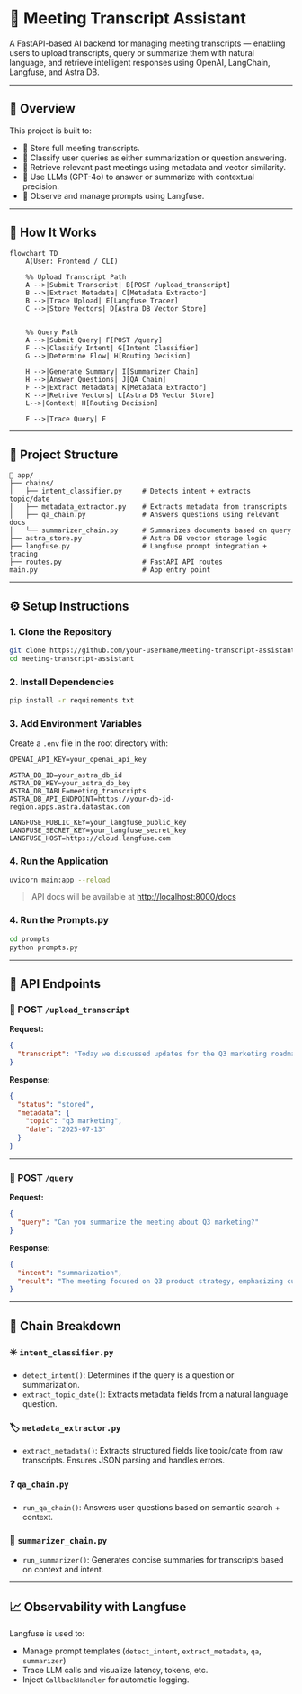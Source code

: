 # 🧠 Meeting Transcript Assistant

A FastAPI-based AI backend for managing meeting transcripts — enabling users to upload transcripts, query or summarize them with natural language, and retrieve intelligent responses using OpenAI, LangChain, Langfuse, and Astra DB.

---

## 📘 Overview

This project is built to:
- 📝 Store full meeting transcripts.
- 🤖 Classify user queries as either summarization or question answering.
- 📡 Retrieve relevant past meetings using metadata and vector similarity.
- 🧠 Use LLMs (GPT-4o) to answer or summarize with contextual precision.
- 🔎 Observe and manage prompts using Langfuse.

---

## 🧠 How It Works

```mermaid
flowchart TD
    A(User: Frontend / CLI)

    %% Upload Transcript Path
    A -->|Submit Transcript| B[POST /upload_transcript]
    B -->|Extract Metadata| C[Metadata Extractor]
    B -->|Trace Upload| E[Langfuse Tracer]
    C -->|Store Vectors| D[Astra DB Vector Store]
    

    %% Query Path
    A -->|Submit Query| F[POST /query]
    F -->|Classify Intent| G[Intent Classifier]
    G -->|Determine Flow| H[Routing Decision]

    H -->|Generate Summary| I[Summarizer Chain]
    H -->|Answer Questions| J[QA Chain]
    F -->|Extract Metadata| K[Metadata Extractor]
    K -->|Retrive Vectors| L[Astra DB Vector Store]
    L-->|Context| H[Routing Decision]

    F -->|Trace Query| E
```

---

## 📂 Project Structure

```
📁 app/
├── chains/
│   ├── intent_classifier.py     # Detects intent + extracts topic/date
│   ├── metadata_extractor.py    # Extracts metadata from transcripts
│   ├── qa_chain.py              # Answers questions using relevant docs
│   └── summarizer_chain.py      # Summarizes documents based on query
├── astra_store.py               # Astra DB vector storage logic
├── langfuse.py                  # Langfuse prompt integration + tracing
├── routes.py                    # FastAPI API routes
main.py                          # App entry point
```

---

## ⚙️ Setup Instructions

### 1. Clone the Repository

```bash
git clone https://github.com/your-username/meeting-transcript-assistant.git
cd meeting-transcript-assistant
```

### 2. Install Dependencies

```bash
pip install -r requirements.txt
```

### 3. Add Environment Variables

Create a `.env` file in the root directory with:

```dotenv
OPENAI_API_KEY=your_openai_api_key

ASTRA_DB_ID=your_astra_db_id
ASTRA_DB_KEY=your_astra_db_key
ASTRA_DB_TABLE=meeting_transcripts
ASTRA_DB_API_ENDPOINT=https://your-db-id-region.apps.astra.datastax.com

LANGFUSE_PUBLIC_KEY=your_langfuse_public_key
LANGFUSE_SECRET_KEY=your_langfuse_secret_key
LANGFUSE_HOST=https://cloud.langfuse.com
```

### 4. Run the Application

```bash
uvicorn main:app --reload
```

> API docs will be available at [http://localhost:8000/docs](http://localhost:8000/docs)

### 4. Run the Prompts.py

```bash
cd prompts
python prompts.py
```

---

## 📡 API Endpoints

### 🔹 POST `/upload_transcript`

**Request:**
```json
{
  "transcript": "Today we discussed updates for the Q3 marketing roadmap..."
}
```

**Response:**
```json
{
  "status": "stored",
  "metadata": {
    "topic": "q3 marketing",
    "date": "2025-07-13"
  }
}
```

---

### 🔹 POST `/query`

**Request:**
```json
{
  "query": "Can you summarize the meeting about Q3 marketing?"
}
```

**Response:**
```json
{
  "intent": "summarization",
  "result": "The meeting focused on Q3 product strategy, emphasizing customer outreach..."
}
```

---

## 🧠 Chain Breakdown

### ✳️ `intent_classifier.py`
- `detect_intent()`: Determines if the query is a question or summarization.
- `extract_topic_date()`: Extracts metadata fields from a natural language question.

### 🏷️ `metadata_extractor.py`
- `extract_metadata()`: Extracts structured fields like topic/date from raw transcripts. Ensures JSON parsing and handles errors.

### ❓ `qa_chain.py`
- `run_qa_chain()`: Answers user questions based on semantic search + context.

### 📝 `summarizer_chain.py`
- `run_summarizer()`: Generates concise summaries for transcripts based on context and intent.

---

## 📈 Observability with Langfuse

Langfuse is used to:
- Manage prompt templates (`detect_intent`, `extract_metadata`, `qa`, `summarizer`)
- Trace LLM calls and visualize latency, tokens, etc.
- Inject `CallbackHandler` for automatic logging.
